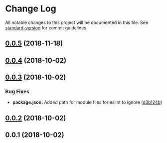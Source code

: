# Change Log

All notable changes to this project will be documented in this file. See [standard-version](https://github.com/conventional-changelog/standard-version) for commit guidelines.

<a name="0.0.5"></a>
## [0.0.5](https://github.com/davidroyer/wpapi-js/compare/v0.0.4...v0.0.5) (2018-11-18)



<a name="0.0.4"></a>
## [0.0.4](https://github.com/davidroyer/wpapi-js/compare/v0.0.3...v0.0.4) (2018-10-02)



<a name="0.0.3"></a>
## [0.0.3](https://github.com/davidroyer/wpapi-js/compare/v0.0.2...v0.0.3) (2018-10-02)


### Bug Fixes

* **package.json:** Added path for module files for eslint to ignore ([d3b124b](https://github.com/davidroyer/wpapi-js/commit/d3b124b))



<a name="0.0.2"></a>
## [0.0.2](https://github.com/davidroyer/wpapi-js/compare/v0.0.1...v0.0.2) (2018-10-02)



<a name="0.0.1"></a>
## 0.0.1 (2018-10-02)
